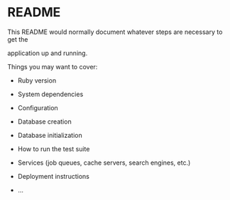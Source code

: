 # README

This README would normally document whatever steps are necessary to get the    

application up and running.  

Things you may want to cover:                                

* Ruby version

* System dependencies    

* Configuration  

* Database creation

* Database initialization

* How to run the test suite

* Services (job queues, cache servers, search engines, etc.)

* Deployment instructions

* ...
